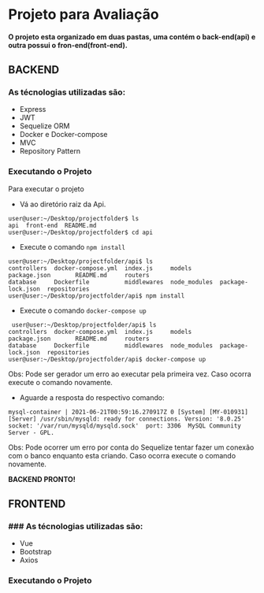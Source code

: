 # Projeto para Avaliação

#### O projeto esta organizado em duas pastas, uma contém o back-end(api) e outra possui o fron-end(front-end).

## BACKEND
### As técnologias utilizadas são:
- Express
- JWT
- Sequelize ORM
- Docker e Docker-compose
- MVC
- Repository Pattern

### Executando o Projeto

Para executar o projeto 

- Vá ao diretório raiz da Api.
```
user@user:~/Desktop/projectfolder$ ls
api  front-end  README.md
user@user:~/Desktop/projectfolder$ cd api
```
- Execute o comando `npm install`
 ```
 user@user:~/Desktop/projectfolder/api$ ls
controllers  docker-compose.yml  index.js     models        package.json       README.md     routers
database     Dockerfile          middlewares  node_modules  package-lock.json  repositories
user@user:~/Desktop/projectfolder/api$ npm install
 ```
 - Execute o comando `docker-compose up`
 ```
  user@user:~/Desktop/projectfolder/api$ ls
controllers  docker-compose.yml  index.js     models        package.json       README.md     routers
database     Dockerfile          middlewares  node_modules  package-lock.json  repositories
user@user:~/Desktop/projectfolder/api$ docker-compose up
 ```
 Obs: Pode ser gerador um erro ao executar pela primeira vez. Caso ocorra execute o comando novamente.
 
 - Aguarde a resposta do respectivo comando:
 ```
 mysql-container | 2021-06-21T00:59:16.270917Z 0 [System] [MY-010931] [Server] /usr/sbin/mysqld: ready for connections. Version: '8.0.25'  socket: '/var/run/mysqld/mysqld.sock'  port: 3306  MySQL Community Server - GPL.
 ```
 Obs: Pode ocorrer um erro por conta do Sequelize tentar fazer um conexão com o banco enquanto esta criando. Caso ocorra execute o comando novamente.
 
**BACKEND PRONTO!**
 
 ## FRONTEND
 ### ### As técnologias utilizadas são:
- Vue
- Bootstrap
- Axios

### Executando o Projeto
